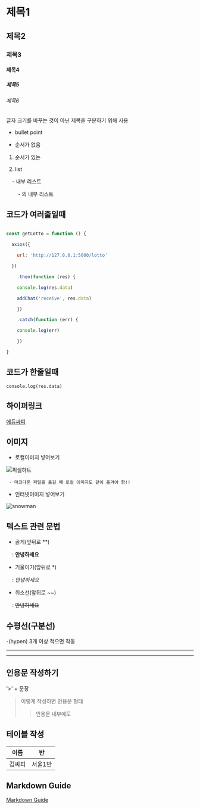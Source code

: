 # 제목1

## 제목2

### 제목3

#### 제목4

##### 제목5

###### 제목6

  

글자 크기를 바꾸는 것이 아닌 제목을 구분하기 위해 사용

  

- bullet point

- 순서가 없음

1. 순서가 있는

2. list

    - 내부 리스트

        - 의 내부 리스트

  

## 코드가 여러줄일때

```javascript

const getLotto = function () {

  axios({

    url: 'http://127.0.0.1:5000/lotto'

  })

    .then(function (res) {

    console.log(res.data)

    addChat('receive', res.data)

    })

    .catch(function (err) {

    console.log(err)

    })

}

```

  

## 코드가 한줄일때

`console.log(res.data)`

  

## 하이퍼링크

[에듀싸피](https://edu.ssafy.com/edu/main/index.do)

  

## 이미지

  

- 로컬이미지 넣어보기

![픽셀하트](giphy.gif)

	 - 마크다운 파일을 옮길 때 로컬 이미지도 같이 옮겨야 함!!

  

- 인터넷이미지 넣어보기

![snowman](https://encrypted-tbn0.gstatic.com/images?q=tbn:ANd9GcSI3MkT7ZdBXzqvb_r7iSO2zskEYLduqwAOxJKFCqdaz8aDJvcSJmCBuV2GsNle0OKA4Gs&usqp=CAU)

  

## 텍스트 관련 문법

- 굵게(앞뒤로 **)

    : **안녕하세요**

- 기울이기(앞뒤로 *)

    : *안녕하세요*

- 취소선(앞뒤로 ~~)

    : ~~안녕하세요~~

  

## 수평선(구분선)

-(hypen) 3개 이상 적으면 작동

  

---

---

## 인용문 작성하기
'>' + 문장
> 이렇게 작성하면 인용문 형태
>>인용문 내부에도

## 테이블 작성

| 이름 |반|
|---|---|
|김싸피|서울1반|

## Markdown Guide

[Markdown Guide](https://www.markdownguide.org/)